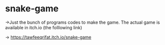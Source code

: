 # snake-game
->Just the bunch of programs codes to make the game. The actual game is available in itch.io (the folllowing link)

-> https://tawfeeqrifat.itch.io/snake-game
